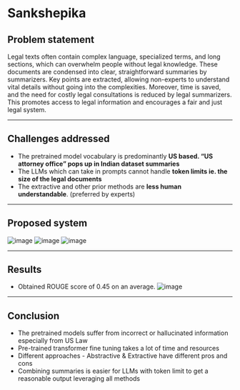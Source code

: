# Sankshepika

## Problem statement
Legal texts often contain complex language, specialized terms, and long sections, which can overwhelm people without legal knowledge. 
These documents are condensed into clear, straightforward summaries by summarizers. Key points are extracted, allowing non-experts to understand vital details without going into the complexities. 
Moreover, time is saved, and the need for costly legal consultations is reduced by legal summarizers. 
This promotes access to legal information and encourages a fair and just legal system. 

---

## Challenges addressed
- The pretrained model vocabulary is predominantly **US based. “US attorney office” pops up in Indian dataset summaries**
- The LLMs which can take in prompts cannot handle **token limits ie. the size of the legal documents**
- The extractive and other prior methods are **less human understandable**. (preferred by experts)

---
## Proposed system
![image](https://github.com/SwethaMagesh/sankshepika-mlpro/assets/43994542/e889f7fb-8e50-4542-87f2-7f5e14fd7670)
![image](https://github.com/SwethaMagesh/sankshepika-mlpro/assets/43994542/b5d372f2-c4b1-419a-80b1-2fc001b7e674)
![image](https://github.com/SwethaMagesh/sankshepika-mlpro/assets/43994542/1a1a9899-ada5-4981-88cb-8405425c10f5)



---
## Results
- Obtained ROUGE score of 0.45 on an average.
![image](https://github.com/SwethaMagesh/sankshepika-mlpro/assets/43994542/d9714f71-3df8-4592-89a6-e18b1230a991)

---
## Conclusion
- The pretrained models suffer from incorrect or hallucinated information especially from US Law
- Pre-trained transformer fine tuning takes a lot of time and resources
- Different approaches - Abstractive & Extractive have different pros and cons
- Combining summaries is easier for LLMs with token limit to get a reasonable output leveraging all methods


